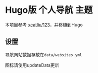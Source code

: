 # Hugo版 个人导航 主题

本项目参考 [xcatliu/123](https://github.com/xcatliu/123)，并移植到Hugo

## 设置
导航网站数据存放在`data/websites.yml`

图标请使用updateData更新